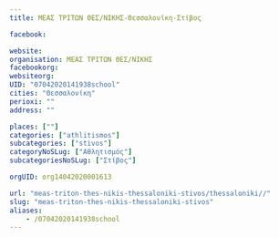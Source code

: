 ```yaml
---
title: ΜΕΑΣ ΤΡΙΤΩΝ ΘΕΣ/ΝΙΚΗΣ-Θεσσαλονίκη-Στίβος

facebook:

website:
organisation: ΜΕΑΣ ΤΡΙΤΩΝ ΘΕΣ/ΝΙΚΗΣ
facebookorg:
websiteorg:
UID: "07042020141938school"
cities: "Θεσσαλονίκη"
perioxi: ""
address: ""

places: [""]
categories: ["athlitismos"]
subcategories: ["stivos"]
categoryNoSLug: ["Αθλητισμός"]
subcategoriesNoSLug: ["Στίβος"]

orgUID: org14042020001613

url: "meas-triton-thes-nikis-thessaloniki-stivos/thessaloniki//"
slug: "meas-triton-thes-nikis-thessaloniki-stivos"
aliases:
    - /07042020141938school
---
```






